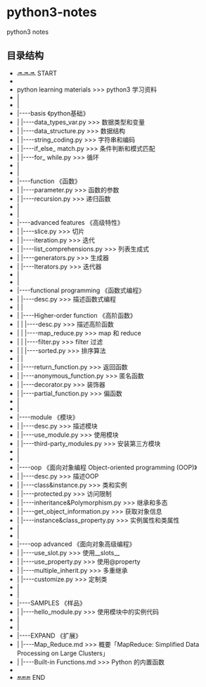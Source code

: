 # python3-notes
python3 notes

## 目录结构

* 🔜🔜🔜  START
* 
* python learning materials   >>> python3 学习资料
* |
* |
* |----basis  《python基础》
* |    |----data_types_var.py    >>> 数据类型和变量
* |    |----data_structure.py    >>> 数据结构
* |    |----string_coding.py     >>> 字符串和编码
* |    |----if_else_ match.py    >>> 条件判断和模式匹配
* |    |----for_ while.py        >>> 循环
* |
* |
* |----function  《函数》
* |    |----parameter.py    >>> 函数的参数
* |    |----recursion.py    >>> 递归函数
* |
* |
* |----advanced features  《高级特性》
* |    |----slice.py                  >>> 切片
* |    |----iteration.py              >>> 迭代
* |    |----list_comprehensions.py    >>> 列表生成式
* |    |----generators.py             >>> 生成器
* |    |----Iterators.py              >>> 迭代器
* |
* |
* |----functional programming  《函数式编程》
* |    |----desc.py                  >>> 描述函数式编程
* |    |
* |    |----Higher-order function  《高阶函数》
* |    |    |----desc.py          >>> 描述高阶函数
* |    |    |----map_reduce.py    >>> map 和 reduce
* |    |    |----filter.py        >>> filter 过滤
* |    |    |----sorted.py        >>> 排序算法
* |    |
* |    |----return_function.py       >>> 返回函数
* |    |----anonymous_function.py    >>> 匿名函数
* |    |----decorator.py             >>> 装饰器
* |    |----partial_function.py      >>> 偏函数
* |
* |
* |----module  《模块》
* |    |----desc.py                   >>> 描述模块
* |    |----use_module.py             >>> 使用模块
* |    |----third-party_modules.py    >>> 安装第三方模块
* |
* |
* |----oop  《面向对象编程 Object-oriented programming (OOP)》
* |    |----desc.py                        >>> 描述OOP
* |    |----class&instance.py              >>> 类和实例
* |    |----protected.py                   >>> 访问限制
* |    |----inheritance&Polymorphism.py    >>> 继承和多态
* |    |----get_object_information.py      >>> 获取对象信息
* |    |----instance&class_property.py     >>> 实例属性和类属性
* |
* |
* |----oop advanced  《面向对象高级编程》
* |    |----use_slot.py            >>> 使用__slots__
* |    |----use_property.py        >>> 使用@property
* |    |----multiple_inherit.py    >>> 多重继承
* |    |----customize.py           >>> 定制类
* |
* |
* |----SAMPLES  《样品》
* |    |----hello_module.py    >>> 使用模块中的实例代码
* |
* |
* |----EXPAND  《扩展》
* |    |----Map_Reduce.md            >>> 概要「MapReduce: Simplified Data Processing on Large Clusters」
* |    |----Built-in Functions.md    >>> Python 的内置函数
* 
* 🔚🔚🔚  END
